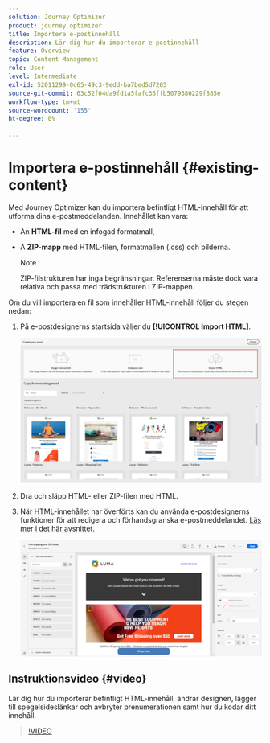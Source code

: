 ```yaml
---
solution: Journey Optimizer
product: journey optimizer
title: Importera e-postinnehåll
description: Lär dig hur du importerar e-postinnehåll
feature: Overview
topic: Content Management
role: User
level: Intermediate
exl-id: 52011299-0c65-49c3-9edd-ba7bed5d7205
source-git-commit: 63c52f04da9fd1a5fafc36ffb5079380229f885e
workflow-type: tm+mt
source-wordcount: '155'
ht-degree: 0%

---
```


# Importera e-postinnehåll {#existing-content}

Med Journey Optimizer kan du importera befintligt HTML-innehåll för att utforma dina e-postmeddelanden. Innehållet kan vara:

* An **HTML-fil** med en infogad formatmall,
* A **ZIP-mapp** med HTML-filen, formatmallen (.css) och bilderna.

   >[!NOTE]
   >
   >ZIP-filstrukturen har inga begränsningar. Referenserna måste dock vara relativa och passa med trädstrukturen i ZIP-mappen.

Om du vill importera en fil som innehåller HTML-innehåll följer du stegen nedan:

1. På e-postdesignerns startsida väljer du **[!UICONTROL Import HTML]**.

   ![](assets/import-html_2.png)

1. Dra och släpp HTML- eller ZIP-filen med HTML.

1. När HTML-innehållet har överförts kan du använda e-postdesignerns funktioner för att redigera och förhandsgranska e-postmeddelandet. [Läs mer i det här avsnittet](create-email-content.md).

   ![](assets/html-imported.png)

## Instruktionsvideo {#video}

Lär dig hur du importerar befintligt HTML-innehåll, ändrar designen, lägger till spegelsideslänkar och avbryter prenumerationen samt hur du kodar ditt innehåll.

>[!VIDEO](https://video.tv.adobe.com/v/334102?quality=12)
